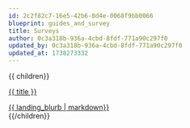 ```yaml
---
id: 2c2f82c7-16e5-42b6-8d4e-0068f9bb0066
blueprint: guides_and_survey
title: Surveys
author: 0c3a318b-936a-4cbd-8fdf-771a90c297f0
updated_by: 0c3a318b-936a-4cbd-8fdf-771a90c297f0
updated_at: 1738273332
---
```

<div class="grid grid-cols-1 md:grid-cols-2 lg:grid-cols-3 gap-4 w-full">
{{ children}}
<a href="{{ url }}">
<div class="border border-black-100 rounded h-64 md:h-60 p-4 hover:shadow-lg transition-shadow text-black-900">
<p class="mt-0 leading-6 font-[Gellix] text-[1.25rem]">{{ title }}</p>
<div class="mb-0 text-[.875rem] leading-5 text-amp-gray-600 landing-blurb">{{ landing_blurb | markdown}}</div>
</div>
</a>
{{/children}}
</div>
